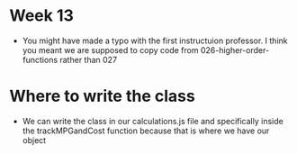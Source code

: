 # Week 13 
- You might have made a typo with the first instructuion professor. I think you meant we are supposed to copy code from 026-higher-order-functions rather than 027

# Where to write the class
- We can write the class in our calculations.js file and specifically inside the trackMPGandCost function because that is where we have our object